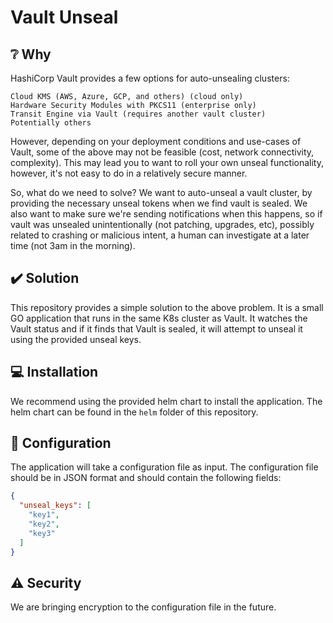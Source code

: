 # Vault Unseal

## ❔ Why

HashiCorp Vault provides a few options for auto-unsealing clusters:

    Cloud KMS (AWS, Azure, GCP, and others) (cloud only)
    Hardware Security Modules with PKCS11 (enterprise only)
    Transit Engine via Vault (requires another vault cluster)
    Potentially others

However, depending on your deployment conditions and use-cases of Vault, some of the above may not be feasible (cost,
network connectivity, complexity). This may lead you to want to roll your own unseal functionality, however, it's not
easy to do in a relatively secure manner.

So, what do we need to solve? We want to auto-unseal a vault cluster, by providing the necessary unseal tokens when we
find vault is sealed. We also want to make sure we're sending notifications when this happens, so if vault was unsealed
unintentionally (not patching, upgrades, etc), possibly related to crashing or malicious intent, a human can investigate
at a later time (not 3am in the morning).

## ✔️ Solution

This repository provides a simple solution to the above problem. It is a small GO application that runs in the same K8s
cluster as Vault. It watches the Vault status and if it finds that Vault is sealed, it will attempt to unseal it using
the provided unseal keys.

## 💻 Installation

We recommend using the provided helm chart to install the application. The helm chart can be found in the `helm` folder
of this repository.

## 📝 Configuration

The application will take a configuration file as input. The configuration file should be in JSON format and should
contain the following fields:

```json
{
  "unseal_keys": [
    "key1",
    "key2",
    "key3"
  ]
}
```

## ⚠️ Security

We are bringing encryption to the configuration file in the future.
